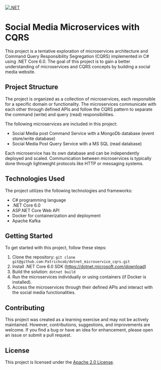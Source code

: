 [![.NET](https://github.com/Patrickcob/dotnet_microservice_cqrs/actions/workflows/dotnet.yml/badge.svg)](https://github.com/Patrickcob/dotnet_microservice_cqrs/actions/workflows/dotnet.yml)

# Social Media Microservices with CQRS

This project is a tentative exploration of microservices architecture and Command Query Responsibility Segregation (CQRS) implemented in C# using .NET Core 6.0. The goal of this project is to gain a better understanding of microservices and CQRS concepts by building a social media website.

## Project Structure

The project is organized as a collection of microservices, each responsible for a specific domain or functionality. The microservices communicate with each other through defined APIs and follow the CQRS pattern to separate the command (write) and query (read) responsibilities.

The following microservices are included in this project:

- Social Media post Command Service with a MongoDb database (event store/write database)
- Social Media Post Query Service with a MS SQL (read database)

Each microservice has its own database and can be independently deployed and scaled. Communication between microservices is typically done through lightweight protocols like HTTP or messaging systems.

## Technologies Used

The project utilizes the following technologies and frameworks:

- C# programming language
- .NET Core 6.0
- ASP.NET Core Web API
- Docker for containerization and deployment
- Apache Kafka

## Getting Started

To get started with this project, follow these steps:

1. Clone the repository: `git clone git@github.com:Patrickcob/dotnet_microservice_cqrs.git`
2. Install .NET Core 6.0 SDK (https://dotnet.microsoft.com/download)
3. Build the solution: `dotnet build`
4. Run the microservices individually or using containers (if Docker is installed).
5. Access the microservices through their defined APIs and interact with the social media functionalities.

## Contributing

This project was created as a learning exercise and may not be actively maintained. However, contributions, suggestions, and improvements are welcome. If you find a bug or have an idea for enhancement, please open an issue or submit a pull request.

## License

This project is licensed under the [Apache 2.0 License](LICENSE).

